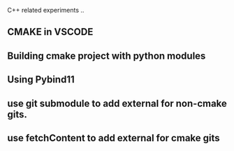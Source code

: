 C++ related experiments ..

## CMAKE in VSCODE


## Building cmake project with python modules


## Using Pybind11

## use git submodule to add external for non-cmake gits.
## use fetchContent to add external for cmake gits